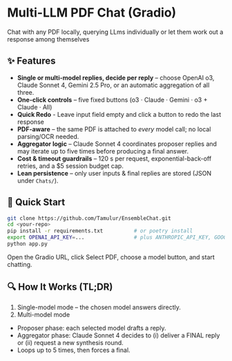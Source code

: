 # Multi-LLM PDF Chat (Gradio)

Chat with any PDF locally, querying LLms individually or let them work out a response among themselves

## ✨ Features
- **Single or multi-model replies, decide per reply** – choose OpenAI o3, Claude Sonnet 4, Gemini 2.5 Pro, or an automatic aggregation of all three.
- **One-click controls** – five fixed buttons (o3 · Claude · Gemini · o3 + Claude · All)
- **Quick Redo** - Leave input field empty and click a button to redo the last response
- **PDF-aware** – the same PDF is attached to *every* model call; no local parsing/OCR needed.
- **Aggregator logic** – Claude Sonnet 4 coordinates proposer replies and may iterate up to five times before producing a final answer.
- **Cost & timeout guardrails** – 120 s per request, exponential-back-off retries, and a \$5 session budget cap.
- **Lean persistence** – only user inputs & final replies are stored (JSON under `Chats/`).


## 🚀 Quick Start
```bash
git clone https://github.com/Tamulur/EnsembleChat.git
cd <your-repo>
pip install -r requirements.txt          # or poetry install
export OPENAI_API_KEY=...                # plus ANTHROPIC_API_KEY, GOOGLE_API_KEY
python app.py
```

Open the Gradio URL, click Select PDF, choose a model button, and start chatting.


## 🔍 How It Works (TL;DR)

1. Single-model mode – the chosen model answers directly.
2. Multi-model mode
  - Proposer phase: each selected model drafts a reply.
  - Aggregator phase: Claude Sonnet 4 decides to (i) deliver a FINAL reply or (ii) request a new synthesis round.
  - Loops up to 5 times, then forces a final.

